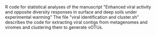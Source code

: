 R code for statistical analyses of the manuscript "Enhanced viral activity and opposite diversity responses in surface and deep soils under experimental warming"
The file "viral identification and cluster.sh" describes the code for extracting viral contigs from metagenomes and viromes and clustering them to generate vOTUs.
